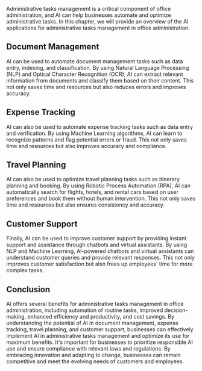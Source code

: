 
Administrative tasks management is a critical component of office administration, and AI can help businesses automate and optimize administrative tasks. In this chapter, we will provide an overview of the AI applications for administrative tasks management in office administration.

Document Management
-------------------

AI can be used to automate document management tasks such as data entry, indexing, and classification. By using Natural Language Processing (NLP) and Optical Character Recognition (OCR), AI can extract relevant information from documents and classify them based on their content. This not only saves time and resources but also reduces errors and improves accuracy.

Expense Tracking
----------------

AI can also be used to automate expense tracking tasks such as data entry and verification. By using Machine Learning algorithms, AI can learn to recognize patterns and flag potential errors or fraud. This not only saves time and resources but also improves accuracy and compliance.

Travel Planning
---------------

AI can also be used to optimize travel planning tasks such as itinerary planning and booking. By using Robotic Process Automation (RPA), AI can automatically search for flights, hotels, and rental cars based on user preferences and book them without human intervention. This not only saves time and resources but also ensures consistency and accuracy.

Customer Support
----------------

Finally, AI can be used to improve customer support by providing instant support and assistance through chatbots and virtual assistants. By using NLP and Machine Learning, AI-powered chatbots and virtual assistants can understand customer queries and provide relevant responses. This not only improves customer satisfaction but also frees up employees' time for more complex tasks.

Conclusion
----------

AI offers several benefits for administrative tasks management in office administration, including automation of routine tasks, improved decision-making, enhanced efficiency and productivity, and cost savings. By understanding the potential of AI in document management, expense tracking, travel planning, and customer support, businesses can effectively implement AI in administrative tasks management and optimize its use for maximum benefits. It's important for businesses to prioritize responsible AI use and ensure compliance with relevant laws and regulations. By embracing innovation and adapting to change, businesses can remain competitive and meet the evolving needs of customers and employees.
